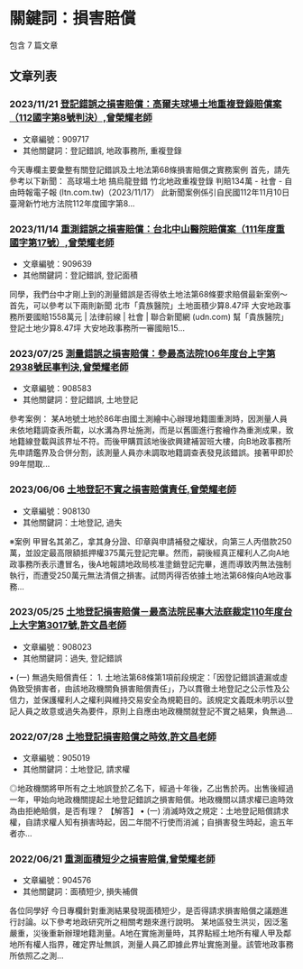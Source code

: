 # 關鍵詞：損害賠償

包含 7 篇文章

## 文章列表

### 2023/11/21 [登記錯誤之損害賠償：高爾夫球場土地重複登錄賠償案（112國字第8號判決）,曾榮耀老師](../../articles/909717_%E7%99%BB%E8%A8%98%E9%8C%AF%E8%AA%A4%E4%B9%8B%E6%90%8D%E5%AE%B3%E8%B3%A0%E5%84%9F%EF%BC%9A%E9%AB%98%E7%88%BE%E5%A4%AB%E7%90%83%E5%A0%B4%E5%9C%9F%E5%9C%B0%E9%87%8D%E8%A4%87%E7%99%BB%E9%8C%84%E8%B3%A0%E5%84%9F%E6%A1%88%EF%BC%88112%E5%9C%8B%E5%AD%97%E7%AC%AC8%E8%99%9F%E5%88%A4%E6%B1%BA%EF%BC%89%2C%E6%9B%BE%E6%A6%AE%E8%80%80%E8%80%81%E5%B8%AB.md)
- 文章編號：909717
- 其他關鍵詞：登記錯誤, 地政事務所, 重複登錄

今天專欄主要彙整有關登記錯誤及土地法第68條損害賠償之實務案例 首先，請先參考以下新聞： 高球場土地 搞烏龍登錯 竹北地政重複登錄 判賠134萬 - 社會 - 自由時報電子報 (ltn.com.tw)（2023/11/17） 此新聞案例係引自民國112年11月10日臺灣新竹地方法院112年度國字第8...

### 2023/11/14 [重測錯誤之損害賠償：台北中山醫院賠償案（111年度重國字第17號）,曾榮耀老師](../../articles/909639_%E9%87%8D%E6%B8%AC%E9%8C%AF%E8%AA%A4%E4%B9%8B%E6%90%8D%E5%AE%B3%E8%B3%A0%E5%84%9F%EF%BC%9A%E5%8F%B0%E5%8C%97%E4%B8%AD%E5%B1%B1%E9%86%AB%E9%99%A2%E8%B3%A0%E5%84%9F%E6%A1%88%EF%BC%88111%E5%B9%B4%E5%BA%A6%E9%87%8D%E5%9C%8B%E5%AD%97%E7%AC%AC17%E8%99%9F%EF%BC%89%2C%E6%9B%BE%E6%A6%AE%E8%80%80%E8%80%81%E5%B8%AB.md)
- 文章編號：909639
- 其他關鍵詞：登記錯誤, 登記面積

同學，我們台中才剛上到的測量錯誤是否得依土地法第68條要求賠償最新案例～ 首先，可以參考以下兩則新聞 北市「貴族醫院」土地面積少算8.47坪 大安地政事務所要國賠1558萬元 | 法律前線 | 社會 | 聯合新聞網 (udn.com) 幫「貴族醫院」登記土地少算8.47坪 大安地政事務所一審國賠15...

### 2023/07/25 [測量錯誤之損害賠償：參最高法院106年度台上字第2938號民事判決,曾榮耀老師](../../articles/908583_%E6%B8%AC%E9%87%8F%E9%8C%AF%E8%AA%A4%E4%B9%8B%E6%90%8D%E5%AE%B3%E8%B3%A0%E5%84%9F%EF%BC%9A%E5%8F%83%E6%9C%80%E9%AB%98%E6%B3%95%E9%99%A2106%E5%B9%B4%E5%BA%A6%E5%8F%B0%E4%B8%8A%E5%AD%97%E7%AC%AC2938%E8%99%9F%E6%B0%91%E4%BA%8B%E5%88%A4%E6%B1%BA%2C%E6%9B%BE%E6%A6%AE%E8%80%80%E8%80%81%E5%B8%AB.md)
- 文章編號：908583
- 其他關鍵詞：登記錯誤, 土地登記

參考案例： 某A地號土地於86年由國土測繪中心辦理地籍圖重測時，因測量人員未依地籍調查表所載，以水溝為界址施測，而是以舊圖進行套繪作為重測成果，致地籍線登載與該界址不符。而後甲購買該地後欲興建補習班大樓，向B地政事務所先申請鑑界及合併分割，該測量人員亦未調取地籍調查表發見該錯誤。接著甲即於99年間取...

### 2023/06/06 [土地登記不實之損害賠償責任,曾榮耀老師](../../articles/908130_%E5%9C%9F%E5%9C%B0%E7%99%BB%E8%A8%98%E4%B8%8D%E5%AF%A6%E4%B9%8B%E6%90%8D%E5%AE%B3%E8%B3%A0%E5%84%9F%E8%B2%AC%E4%BB%BB%2C%E6%9B%BE%E6%A6%AE%E8%80%80%E8%80%81%E5%B8%AB.md)
- 文章編號：908130
- 其他關鍵詞：土地登記, 過失

※案例 甲冒名其弟乙，拿其身分證、印章與申請補發之權狀，向第三人丙借款250萬，並設定最高限額抵押權375萬元登記完畢。然而，嗣後經真正權利人乙向A地政事務所表示遭冒名，後A地報請地政局核准塗銷登記完畢，進而導致丙無法強制執行，而遭受250萬元無法清償之損害。試問丙得否依據土地法第68條向A地政事務...

### 2023/05/25 [土地登記損害賠償－最高法院民事大法庭裁定110年度台上大字第3017號,許文昌老師](../../articles/908023_%E5%9C%9F%E5%9C%B0%E7%99%BB%E8%A8%98%E6%90%8D%E5%AE%B3%E8%B3%A0%E5%84%9F%EF%BC%8D%E6%9C%80%E9%AB%98%E6%B3%95%E9%99%A2%E6%B0%91%E4%BA%8B%E5%A4%A7%E6%B3%95%E5%BA%AD%E8%A3%81%E5%AE%9A110%E5%B9%B4%E5%BA%A6%E5%8F%B0%E4%B8%8A%E5%A4%A7%E5%AD%97%E7%AC%AC3017%E8%99%9F%2C%E8%A8%B1%E6%96%87%E6%98%8C%E8%80%81%E5%B8%AB.md)
- 文章編號：908023
- 其他關鍵詞：過失, 登記錯誤

• (一) 無過失賠償責任： 1. 土地法第68條第1項前段規定：「因登記錯誤遺漏或虛偽致受損害者，由該地政機關負損害賠償責任」，乃以貫徹土地登記之公示性及公信力，並保護權利人之權利與維持交易安全為規範目的。該規定文義既未明示以登記人員之故意或過失為要件，原則上自應由地政機關就登記不實之結果，負無過...

### 2022/07/28 [土地登記損害賠償之時效,許文昌老師](../../articles/905019_%E5%9C%9F%E5%9C%B0%E7%99%BB%E8%A8%98%E6%90%8D%E5%AE%B3%E8%B3%A0%E5%84%9F%E4%B9%8B%E6%99%82%E6%95%88%2C%E8%A8%B1%E6%96%87%E6%98%8C%E8%80%81%E5%B8%AB.md)
- 文章編號：905019
- 其他關鍵詞：土地登記, 請求權

◎地政機關將甲所有之土地誤登於乙名下，經過十年後，乙出售於丙。出售後經過一年，甲始向地政機關提起土地登記錯誤之損害賠償。地政機關以請求權已逾時效為由拒絶賠償，是否有理？ 【解答】 • (一) 消滅時效之規定：土地登記賠償請求權，自請求權人知有損害時起，因二年間不行使而消滅；自損害發生時起，逾五年者亦...

### 2022/06/21 [重測面積短少之損害賠償,曾榮耀老師](../../articles/904576_%E9%87%8D%E6%B8%AC%E9%9D%A2%E7%A9%8D%E7%9F%AD%E5%B0%91%E4%B9%8B%E6%90%8D%E5%AE%B3%E8%B3%A0%E5%84%9F%2C%E6%9B%BE%E6%A6%AE%E8%80%80%E8%80%81%E5%B8%AB.md)
- 文章編號：904576
- 其他關鍵詞：面積短少, 損失補償

各位同學好 今日專欄針對重測結果發現面積短少，是否得請求損害賠償之議題進行討論。以下參考地政研究所之相關考題來進行說明。 某地區發生洪災，因泛濫嚴重，災後重新辦理地籍測量。A地在實施測量時，其界點經土地所有權人甲及鄰地所有權人指界，確定界址無誤，測量人員乙即據此界址實施測量。該管地政事務所依照乙之測...
